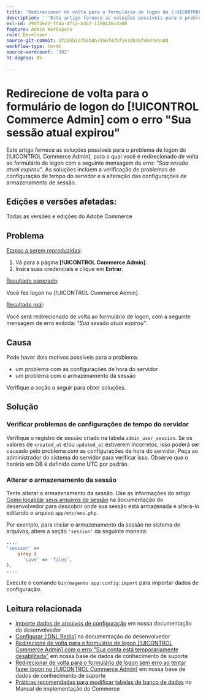 ```yaml
---
title: 'Redirecionar de volta para o formulário de logon do [!UICONTROL Commerce Admin] com o erro "Sua sessão atual expirou"'
description: '''Este artigo fornece as soluções possíveis para o problema de logon do [!UICONTROL Commerce Admin], para o qual você é redirecionado de volta ao formulário de logon com a seguinte mensagem de erro: *"Sua sessão atual expirou"*. As soluções incluem a verificação de problemas de configuração de tempo do servidor e a alteração das configurações de armazenamento da sessão."'
exl-id: 29df2ed2-ff4a-4f1a-bdb7-1160416cda00
feature: Admin Workspace
role: Developer
source-git-commit: 3f205b1d755bda7056f47bf1e1d036feb47ebadd
workflow-type: tm+mt
source-wordcount: '382'
ht-degree: 0%

---
```


# Redirecione de volta para o formulário de logon do [!UICONTROL Commerce Admin] com o erro &quot;Sua sessão atual expirou&quot;

Este artigo fornece as soluções possíveis para o problema de logon do [!UICONTROL Commerce Admin], para o qual você é redirecionado de volta ao formulário de logon com a seguinte mensagem de erro: *&quot;Sua sessão atual expirou&quot;*. As soluções incluem a verificação de problemas de configuração de tempo do servidor e a alteração das configurações de armazenamento de sessão.

## Edições e versões afetadas:

Todas as versões e edições do Adobe Commerce

## Problema

<u>Etapas a serem reproduzidas</u>:

1. Vá para a página **[!UICONTROL Commerce Admin]**.
1. Insira suas credenciais e clique em **Entrar**.

<u>Resultado esperado</u>:

Você fez logon no [!UICONTROL Commerce Admin].

<u>Resultado real</u>:

Você será redirecionado de volta ao formulário de logon, com a seguinte mensagem de erro exibida: *&quot;Sua sessão atual expirou&quot;*.

## Causa

Pode haver dois motivos possíveis para o problema:

* um problema com as configurações de hora do servidor
* um problema com o armazenamento da sessão

Verifique a seção a seguir para obter soluções.

## Solução

### Verificar problemas de configurações de tempo do servidor

Verifique o registro de sessão criado na tabela `admin_user_session`. Se os valores de `created_at` e/ou `updated_at` estiverem incorretos, isso poderá ser causado pelo problema com as configurações de hora do servidor. Peça ao administrador do sistema do servidor para verificar isso. Observe que o horário em DB é definido como UTC por padrão.

### Alterar o armazenamento da sessão

Tente alterar o armazenamento da sessão. Use as informações do artigo [Como localizar seus arquivos de sessão](https://devdocs.magento.com/guides/v2.3/config-guide/sessions.html) na documentação do desenvolvedor para descobrir onde sua sessão está armazenada e alterá-lo editando o arquivo `app/etc/env.php`.

Por exemplo, para iniciar o armazenamento da sessão no sistema de arquivos, altere a seção `'session'` da seguinte maneira:

```php
....
'session' =>
    array (
      'save' => 'files',
),
....
```

Execute o comando `bin/magento app:config:import` para importar dados de configuração.


## Leitura relacionada

* [Importe dados de arquivos de configuração](https://devdocs.magento.com/guides/v2.3/config-guide/cli/config-cli-subcommands-config-mgmt-import.html) em nossa documentação do desenvolvedor
* [Configurar [!DNL Redis]](https://experienceleague.adobe.com/en/docs/commerce-operations/configuration-guide/cache/redis/config-redis) na documentação do desenvolvedor
* [Redirecione de volta para o formulário de logon [!UICONTROL Commerce Admin] com o erro &quot;Sua conta está temporariamente desabilitada&quot;](https://experienceleague.adobe.com/en/docs/commerce-knowledge-base/kb/troubleshooting/miscellaneous/redirect-back-to-the-admin-login-form-with-your-account-is-temporarily-disabled-error) em nossa base de dados de conhecimento de suporte
* [Redirecionar de volta para o formulário de logon sem erro ao tentar fazer logon no [!UICONTROL Commerce Admin]](https://experienceleague.adobe.com/en/docs/commerce-knowledge-base/kb/troubleshooting/miscellaneous/login-redirect-when-trying-to-login-to-magento-admin) em nossa base de dados de conhecimento de suporte
* [Práticas recomendadas para modificar tabelas de banco de dados](https://experienceleague.adobe.com/en/docs/commerce-operations/implementation-playbook/best-practices/development/modifying-core-and-third-party-tables#why-adobe-recommends-avoiding-modifications) no Manual de implementação do Commerce


